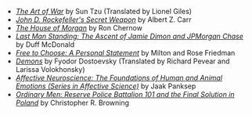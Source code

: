 - _[The Art of War](books/the_art_of_war)_ by Sun Tzu (Translated by Lionel Giles)
- _[John D. Rockefeller's Secret Weapon](https://openlibrary.org/works/OL6091923W/John_D._Rockefeller's_secret_weapon)_ by Albert Z. Carr
- _[The House of Morgan](https://www.amazon.com/The-House-of-Morgan-Ron-Chernow-audiobook/dp/B00I3P36ZU/ref=tmm_aud_swatch_0?_encoding=UTF8&qid=&sr=)_ by Ron Chernow
- _[Last Man Standing: The Ascent of Jamie Dimon and JPMorgan Chase](https://www.amazon.com/Last-Man-Standing-Ascent-JPMorgan/dp/1416599541)_ by Duff McDonald
- _[Free to Choose: A Personal Statement](https://www.amazon.com/Free-Choose-Statement-Milton-Friedman/dp/0156334607)_ by Milton and Rose Friedman
- _[Demons](https://www.amazon.com/gp/product/0679734511/ref=as_li_qf_sp_asin_il_tl?ie=UTF8&tag=jordanbpetery-20&camp=1789&creative=9325&linkCode=as2&creativeASIN=0679734511&linkId=237e16790201da875392acedf088a6c2)_ by Fyodor Dostoevsky (Translated by Richard Pevear and Larissa Volokhonsky)
- _[Affective Neuroscience: The Foundations of Human and Animal Emotions (Series in Affective Science)](https://www.amazon.com/gp/product/019517805X/ref=as_li_qf_sp_asin_il_tl?ie=UTF8&tag=jordanbpetery-20&camp=1789&creative=9325&linkCode=as2&creativeASIN=019517805X&linkId=24b4156a76ad19d281471ebe5949c5b8)_ by Jaak Panksep
- _[Ordinary Men: Reserve Police Battalion 101 and the Final Solution in Poland](https://www.amazon.com/gp/product/0060995068/ref=as_li_qf_sp_asin_il_tl?ie=UTF8&tag=jordanbpetery-20&camp=1789&creative=9325&linkCode=as2&creativeASIN=0060995068&linkId=07b0fc7f0ed7cc6e4ea86e0ec2e33bae)_ by Christopher R. Browning
